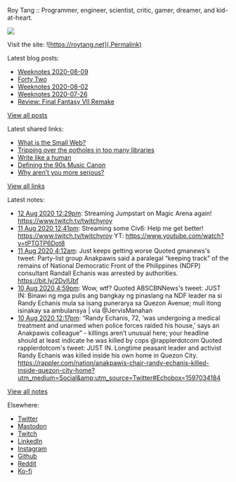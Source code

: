 Roy Tang :: Programmer, engineer, scientist, critic, gamer, dreamer, and kid-at-heart.

![](https://roytang.net/img/profile.jpg)

Visit the site: ![https://roytang.net](.Permalink)

Latest blog posts:
    

- [Weeknotes 2020-08-09](https://roytang.net/2020/08/weeknotes-08-09/)
- [Forty Two](https://roytang.net/2020/08/forty-two/)
- [Weeknotes 2020-08-02](https://roytang.net/2020/08/weeknotes-08-02/)
- [Weeknotes 2020-07-26](https://roytang.net/2020/07/weeknotes-07-26/)
- [Review: Final Fantasy VII Remake](https://roytang.net/2020/07/ff7r-review/)

[View all posts](https://roytang.net/blog)

Latest shared links:
    

- [What is the Small Web?](https://roytang.net/2020/08/what-is-the-small-web/)
- [Tripping over the potholes in too many libraries](https://roytang.net/2020/08/tripping-over-the-potholes-in-too-many-libraries/)
- [Write like a human](https://roytang.net/2020/07/write-like-a-human/)
- [Defining the 90s Music Canon](https://roytang.net/2020/07/defining-the-90s-music-canon/)
- [Why aren’t you more serious?](https://roytang.net/2020/07/why-arent-you-more-serious/)

[View all links](https://roytang.net/links)

Latest notes:
    

- [12 Aug 2020 12:29pm](https://roytang.net/2020/08/1293524936460578816/): Streaming Jumpstart on Magic Arena again! https://www.twitch.tv/twitchyroy
- [11 Aug 2020 12:41pm](https://roytang.net/2020/08/1293165534754869250/): Streaming some Civ6: Help me get better! https://www.twitch.tv/twitchyroy
YT: https://www.youtube.com/watch?v=tPTGTP6Dot8
- [11 Aug 2020 4:12am](https://roytang.net/2020/08/1293037454971121664/): Just keeps getting worse
Quoted gmanews&#39;s tweet:   Party-list group Anakpawis said a paralegal &ldquo;keeping track&rdquo; of the remains of National Democratic Front of the Philippines (NDFP) consultant Randall Echanis was arrested by authorities. https://bit.ly/2DvIUbf  
- [10 Aug 2020 4:59pm](https://roytang.net/2020/08/1292868287148068864/): Wow, wtf?
Quoted ABSCBNNews&#39;s tweet:   JUST IN: Binawi ng mga pulis ang bangkay ng pinaslang na NDF leader na si Randy Echanis mula sa isang punerarya sa Quezon Avenue; muli itong isinakay sa ambulansya | via @JervisManahan  
- [10 Aug 2020 12:17pm](https://roytang.net/2020/08/1292797333357248513/): &ldquo;Randy Echanis, 72, &lsquo;was undergoing a medical treatment and unarmed when police forces raided his house,&rsquo; says an Anakpawis colleague&rdquo; - killings aren&rsquo;t unusual here; your headline should at least indicate he was killed by cops @rapplerdotcom
Quoted rapplerdotcom&#39;s tweet:   JUST IN. Longtime peasant leader and activist Randy Echanis was killed inside his own home in Quezon City. https://rappler.com/nation/anakpawis-chair-randy-echanis-killed-inside-quezon-city-home?utm_medium=Social&amp;utm_source=Twitter#Echobox=1597034184  

[View all notes](https://roytang.net/notes)

Elsewhere:

- [Twitter](https://twitter.com/roytang)
- [Mastodon](https://mastodon.technology/@roytang)
- [Twitch](https://twitch.tv/twitchyroy)
- [LinkedIn](https://www.linkedin.com/in/roytang)
- [Instagram](https://instagram.com/roytang0400)
- [Github](https://github.com/roytang)
- [Reddit](https://reddit.com/u/hungryroy)
- [Ko-fi](https://ko-fi.com/roytang)